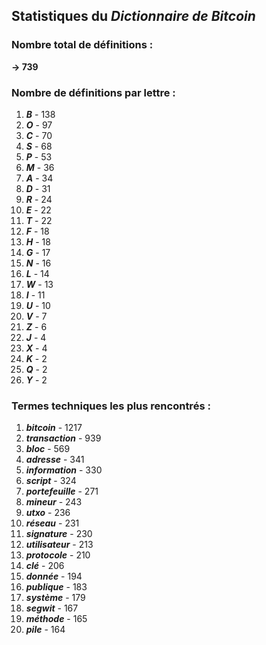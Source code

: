 ## Statistiques du *Dictionnaire de Bitcoin*

### Nombre total de définitions : 
**-> 739**

### Nombre de définitions par lettre :
1. ***B*** - 138
2. ***O*** - 97
3. ***C*** - 70
4. ***S*** - 68
5. ***P*** - 53
6. ***M*** - 36
7. ***A*** - 34
8. ***D*** - 31
9. ***R*** - 24
10. ***E*** - 22
11. ***T*** - 22
12. ***F*** - 18
13. ***H*** - 18
14. ***G*** - 17
15. ***N*** - 16
16. ***L*** - 14
17. ***W*** - 13
18. ***I*** - 11
19. ***U*** - 10
20. ***V*** - 7
21. ***Z*** - 6
22. ***J*** - 4
23. ***X*** - 4
24. ***K*** - 2
25. ***Q*** - 2
26. ***Y*** - 2

### Termes techniques les plus rencontrés :
1. ***bitcoin*** - 1217
2. ***transaction*** - 939
3. ***bloc*** - 569
4. ***adresse*** - 341
5. ***information*** - 330
6. ***script*** - 324
7. ***portefeuille*** - 271
8. ***mineur*** - 243
9. ***utxo*** - 236
10. ***réseau*** - 231
11. ***signature*** - 230
12. ***utilisateur*** - 213
13. ***protocole*** - 210
14. ***clé*** - 206
15. ***donnée*** - 194
16. ***publique*** - 183
17. ***système*** - 179
18. ***segwit*** - 167
19. ***méthode*** - 165
20. ***pile*** - 164

